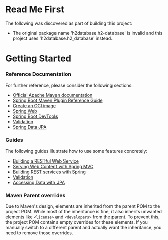 # Read Me First
The following was discovered as part of building this project:

* The original package name 'h2database.h2-database' is invalid and this project uses 'h2database.h2_database' instead.

# Getting Started

### Reference Documentation
For further reference, please consider the following sections:

* [Official Apache Maven documentation](https://maven.apache.org/guides/index.html)
* [Spring Boot Maven Plugin Reference Guide](https://docs.spring.io/spring-boot/docs/3.3.2-SNAPSHOT/maven-plugin/reference/html/)
* [Create an OCI image](https://docs.spring.io/spring-boot/docs/3.3.2-SNAPSHOT/maven-plugin/reference/html/#build-image)
* [Spring Web](https://docs.spring.io/spring-boot/docs/3.3.2-SNAPSHOT/reference/htmlsingle/index.html#web)
* [Spring Boot DevTools](https://docs.spring.io/spring-boot/docs/3.3.2-SNAPSHOT/reference/htmlsingle/index.html#using.devtools)
* [Validation](https://docs.spring.io/spring-boot/docs/3.3.2-SNAPSHOT/reference/htmlsingle/index.html#io.validation)
* [Spring Data JPA](https://docs.spring.io/spring-boot/docs/3.3.2-SNAPSHOT/reference/htmlsingle/index.html#data.sql.jpa-and-spring-data)

### Guides
The following guides illustrate how to use some features concretely:

* [Building a RESTful Web Service](https://spring.io/guides/gs/rest-service/)
* [Serving Web Content with Spring MVC](https://spring.io/guides/gs/serving-web-content/)
* [Building REST services with Spring](https://spring.io/guides/tutorials/rest/)
* [Validation](https://spring.io/guides/gs/validating-form-input/)
* [Accessing Data with JPA](https://spring.io/guides/gs/accessing-data-jpa/)

### Maven Parent overrides

Due to Maven's design, elements are inherited from the parent POM to the project POM.
While most of the inheritance is fine, it also inherits unwanted elements like `<license>` and `<developers>` from the parent.
To prevent this, the project POM contains empty overrides for these elements.
If you manually switch to a different parent and actually want the inheritance, you need to remove those overrides.

